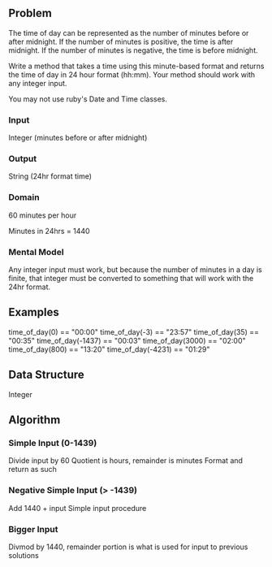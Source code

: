 ## Problem

The time of day can be represented as the number of minutes before or after
midnight. If the number of minutes is positive, the time is after midnight. If
the number of minutes is negative, the time is before midnight.

Write a method that takes a time using this minute-based format and returns the
time of day in 24 hour format (hh:mm). Your method should work with any integer
input.

You may not use ruby's Date and Time classes.

### Input

Integer (minutes before or after midnight)

### Output

String (24hr format time)

### Domain

60 minutes per hour

Minutes in 24hrs = 1440

### Mental Model

Any integer input must work, but because the number of minutes in a day is
finite, that integer must be converted to something that will work with the 24hr
format. 

## Examples

time_of_day(0) == "00:00"
time_of_day(-3) == "23:57"
time_of_day(35) == "00:35"
time_of_day(-1437) == "00:03"
time_of_day(3000) == "02:00"
time_of_day(800) == "13:20"
time_of_day(-4231) == "01:29"

## Data Structure

Integer

## Algorithm

### Simple Input (0-1439)

Divide input by 60
Quotient is hours, remainder is minutes
Format and return as such

### Negative Simple Input (> -1439)

Add 1440 + input
Simple input procedure

### Bigger Input

Divmod by 1440, remainder portion is what is used for input to previous
solutions
